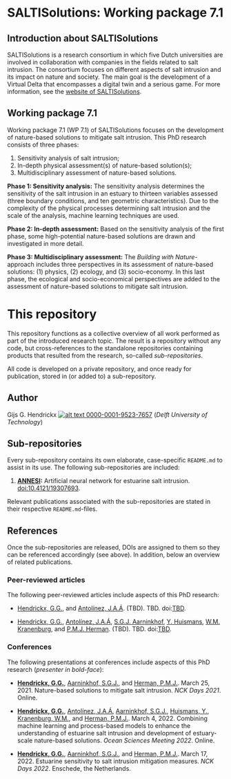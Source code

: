 # SALTISolutions: Working package 7.1

## Introduction about SALTISolutions
SALTISolutions is a research consortium in which five Dutch universities are involved in collaboration with companies in
the fields related to salt intrusion. The consortium focuses on different aspects of salt intrusion and its impact on 
nature and society. The main goal is the development of a Virtual Delta that encompasses a digital twin and a serious
game. For more information, see the 
[website of SALTISolutions](https://www.nwo.nl/en/researchprogrammes/perspectief/perspectief-programmes/saltisolutions).

## Working package 7.1
Working package 7.1 (WP 7.1) of SALTISolutions focuses on the development of nature-based solutions to mitigate salt 
intrusion. This PhD research consists of three phases:
1.  Sensitivity analysis of salt intrusion;
1.  In-depth physical assessment(s) of nature-based solution(s);
1.  Multidisciplinary assessment of nature-based solutions.

**Phase 1: Sensitivity analysis:**
The sensitivity analysis determines the sensitivity of the salt intrusion in an estuary to thirteen variables assessed 
(three boundary conditions, and ten geometric characteristics). Due to the complexity of the physical processes 
determining salt intrusion and the scale of the analysis, machine learning techniques are used.

**Phase 2: In-depth assessment:**
Based on the sensitivity analysis of the first phase, some high-potential nature-based solutions are drawn and 
investigated in more detail.

**Phase 3: Multidisciplinary assessment:**
The *Building with Nature*-approach includes three perspectives in its assessment of nature-based solutions: 
(1) physics, (2) ecology, and (3) socio-economy. In this last phase, the ecological and socio-economical perspectives
are added to the assessment of nature-based solutions to mitigate salt intrusion.

# This repository
This repository functions as a collective overview of all work performed as part of the introduced research topic. The
result is a repository without any code, but cross-references to the standalone repositories containing products that
resulted from the research, so-called *sub-repositories*.

All code is developed on a private repository, and once ready for publication, stored in (or added to) a sub-repository.

## Author
Gijs G. Hendrickx 
[![alt text](https://camo.githubusercontent.com/e1ec0e2167b22db46b0a5d60525c3e4a4f879590a04c370fef77e6a7e00eb234/68747470733a2f2f696e666f2e6f726369642e6f72672f77702d636f6e74656e742f75706c6f6164732f323031392f31312f6f726369645f31367831362e706e67) 0000-0001-9523-7657](https://orcid.org/0000-0001-9523-7657)
(*Delft University of Technology*)

## Sub-repositories
Every sub-repository contains its own elaborate, case-specific `README.md` to assist in its use. The following
sub-repositories are included:
1.  [**ANNESI**](https://github.com/ghendrickx/ANNESI)**:** Artificial neural network for estuarine salt intrusion.
    [doi:10.4121/19307693](https://doi.org/10.4121/19307693).

Relevant publications associated with the sub-repositories are stated in their respective `README.md`-files.

## References
Once the sub-repositories are released, DOIs are assigned to them so they can be referenced accordingly (see above). In 
addition, below an overview of related publications.

### Peer-reviewed articles
The following peer-reviewed articles include aspects of this PhD research:
*   [Hendrickx, G.G.](https://orcid.org/0000-0001-9523-7657), and 
    [Antol&iacute;nez, J.A.&Aacute;](https://orcid.org/0000-0002-0694-4817). 
    (TBD). TBD. doi:[TBD]().
    
*   [Hendrickx, G.G.](https://orcid.org/0000-0001-9523-7657), 
    [Antol&iacute;nez, J.A.&Aacute;](https://orcid.org/0000-0002-0694-4817), 
    [S.G.J. Aarninkhof](https://orcid.org/0000-0002-4591-0257), 
    [Y. Huismans](https://orcid.org/0000-0001-6537-6111), 
    [W.M. Kranenburg](https://orcid.org/0000-0002-4736-7913), and 
    [P.M.J. Herman](https://orcid.org/0000-0003-2188-6341).
    (TBD). TBD. doi:[TBD]().

### Conferences
The following presentations at conferences include aspects of this PhD research (*presenter in bold-face*):
*   [**Hendrickx, G.G.**](https://orcid.org/0000-0001-9523-7657), 
    [Aarninkhof, S.G.J.](https://orcid.org/0000-0002-4591-0257), and 
    [Herman, P.M.J.](https://orcid.org/0000-0003-2188-6341). 
    March 25, 2021.
    Nature-based solutions to mitigate salt intrusion.
    *NCK Days 2021*. Online.
    
*   [**Hendrickx, G.G.**](https://orcid.org/0000-0001-9523-7657), 
    [Antol&iacute;nez, J.A.&Aacute;](https://orcid.org/0000-0002-0694-4817), 
    [Aarninkhof, S.G.J.](https://orcid.org/0000-0002-4591-0257), 
    [Huismans, Y.](https://orcid.org/0000-0001-6537-6111), 
    [Kranenburg, W.M.](https://orcid.org/0000-0002-4736-7913), and 
    [Herman, P.M.J.](https://orcid.org/0000-0003-2188-6341). 
    March 4, 2022.
    Combining machine learning and process-based models to enhance the understanding of estuarine salt intrusion and
    development of estuary-scale nature-based solutions. 
    *Ocean Sciences Meeting 2022*. Online.

*   [**Hendrickx, G.G.**](https://orcid.org/0000-0001-9523-7657), 
    [Aarninkhof, S.G.J.](https://orcid.org/0000-0002-4591-0257), and 
    [Herman, P.M.J.](https://orcid.org/0000-0003-2188-6341). 
    March 17, 2022. 
    Estuarine sensitivity to salt intrusion mitigation measures. 
    *NCK Days 2022*. Enschede, the Netherlands.
    